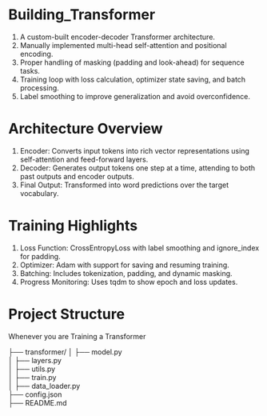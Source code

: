 # Building_Transformer
1) A custom-built encoder-decoder Transformer architecture.
2) Manually implemented multi-head self-attention and positional encoding.
3) Proper handling of masking (padding and look-ahead) for sequence tasks.
4) Training loop with loss calculation, optimizer state saving, and batch processing.
5) Label smoothing to improve generalization and avoid overconfidence.

# Architecture Overview
1) Encoder: Converts input tokens into rich vector representations using self-attention and feed-forward layers.
2) Decoder: Generates output tokens one step at a time, attending to both past outputs and encoder outputs.
3) Final Output: Transformed into word predictions over the target vocabulary.

# Training Highlights
1) Loss Function: CrossEntropyLoss with label smoothing and ignore_index for padding.
2) Optimizer: Adam with support for saving and resuming training.
3) Batching: Includes tokenization, padding, and dynamic masking.
4) Progress Monitoring: Uses tqdm to show epoch and loss updates.

# Project Structure
Whenever you are Training a Transformer

├── transformer/
│   ├── model.py          
│   ├── layers.py        
│   ├── utils.py           
│   ├── train.py          
│   ├── data_loader.py    
├── config.json            
├── README.md             

